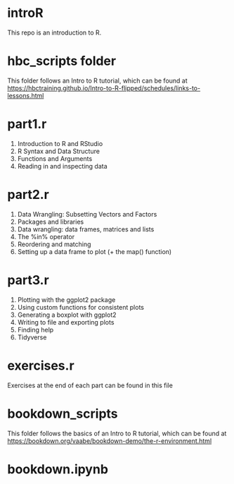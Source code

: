# introR
This repo is an introduction to R.


# hbc_scripts folder 
This folder follows an Intro to R tutorial, which can be found at https://hbctraining.github.io/Intro-to-R-flipped/schedules/links-to-lessons.html

# part1.r
1. Introduction to R and RStudio
2. R Syntax and Data Structure
3. Functions and Arguments
4. Reading in and inspecting data

# part2.r
1. Data Wrangling: Subsetting Vectors and Factors
2. Packages and libraries
3. Data wrangling: data frames, matrices and lists
4. The %in% operator
5. Reordering and matching
6. Setting up a data frame to plot (+ the map() function)

# part3.r
1. Plotting with the ggplot2 package
2. Using custom functions for consistent plots
3. Generating a boxplot with ggplot2
4. Writing to file and exporting plots
5. Finding help
6. Tidyverse

# exercises.r
Exercises at the end of each part can be found in this file


# bookdown_scripts
This folder follows the basics of an Intro to R tutorial, which can be found at https://bookdown.org/vaabe/bookdown-demo/the-r-environment.html
# bookdown.ipynb


